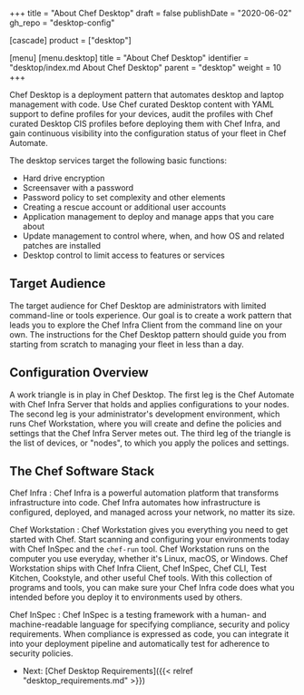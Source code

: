 +++
title = "About Chef Desktop"
draft = false
publishDate = "2020-06-02"
gh_repo = "desktop-config"

[cascade]
  product = ["desktop"]

[menu]
  [menu.desktop]
    title = "About Chef Desktop"
    identifier = "desktop/index.md About Chef Desktop"
    parent = "desktop"
    weight = 10
+++

Chef Desktop is a deployment pattern that automates desktop and laptop management with code. Use Chef curated Desktop content with YAML support to define profiles for your devices, audit the profiles with Chef curated Desktop CIS profiles before deploying them with Chef Infra, and gain continuous visibility into the configuration status of your fleet in Chef Automate.

The desktop services target the following basic functions:

- Hard drive encryption
- Screensaver with a password
- Password policy to set complexity and other elements
- Creating a rescue account or additional user accounts
- Application management to deploy and manage apps that you care about
- Update management to control where, when, and how OS and related patches are installed
- Desktop control to limit access to features or services

## Target Audience

The target audience for Chef Desktop are administrators with limited command-line or tools experience. Our goal is to create a work pattern that leads you to explore the Chef Infra Client from the command line on your own. The instructions for the Chef Desktop pattern should guide you from starting from scratch to managing your fleet in less than a day.

## Configuration Overview

A work triangle is in play in Chef Desktop. The first leg is the Chef Automate with Chef Infra Server that holds and applies configurations to your nodes. The second leg is your administrator's development environment, which runs Chef Workstation, where you will create and define the policies and settings that the Chef Infra Server metes out. The third leg of the triangle is the list of devices, or "nodes", to which you apply the polices and settings.

## The Chef Software Stack

Chef Infra
: Chef Infra is a powerful automation platform that transforms infrastructure into code. Chef Infra automates how infrastructure is configured, deployed, and managed across your network, no matter its size.

Chef Workstation
: Chef Workstation gives you everything you need to get started with Chef. Start scanning and configuring your environments today with Chef InSpec and the `chef-run` tool. Chef Workstation runs on the computer you use everyday, whether it's Linux, macOS, or Windows.
Chef Workstation ships with Chef Infra Client, Chef InSpec, Chef CLI, Test Kitchen, Cookstyle, and other useful Chef tools. With this collection of programs and tools, you can make sure your Chef Infra code does what you intended before you deploy it to environments used by others.

Chef InSpec
: Chef InSpec is a testing framework with a human- and machine-readable language for specifying compliance, security and policy requirements. When compliance is expressed as code, you can integrate it into your deployment pipeline and automatically test for adherence to security policies.

- Next: [Chef Desktop Requirements]({{< relref  "desktop_requirements.md" >}})
